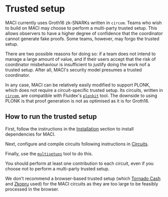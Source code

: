 # Trusted setup

MACI currently uses Groth16 zk-SNARKs written in `circom`. Teams who wish to
build on MACI may choose to perform a multi-party trusted setup. This allows
observers to have a higher degree of confidence that the coordinator cannot
generate fake proofs. Some teams, however, may forgo the trusted setup.

There are two possible reasons for doing so: if a team does not intend
to manage a large amount of value, and if their users accept that the risk of
coordinator misbehaviour is insufficient to justify doing the work nof a
trusted setup. After all, MACI's security model presumes a trusted coordinator.

In any case, MACI can be relatively easily modified to support PLONK, which
does not require a circuit-specific trusted setup. Its circuits, written in
[`circom`](https://github.com/iden3/circom), are compatible with Fluidex's
[`plonkit`](https://github.com/Fluidex/plonkit) tool. The downside to using
PLONK is that proof generation is not as optimised as it is for Groth16.

## How to run the trusted setup

First, follow the instructions in the [Installation](./installation.html)
section to install dependencies for MACI.

Next, configure and compile circuits following instructions in
[Circuits](./circuits.html).

Finally, use the [`multisetups`](https://github.com/privacy-scaling-explorations/multisetups)
tool to do this.

You should perform at least one contribution to each circuit, even if you
choose not to perform a multi-party trusted setup.

We don't recommend a browser-based trusted setup (which [Tornado
Cash](https://ceremony.tornado.cash/) and [Zkopru](https://mpc.zkopru.network/)
used) for the MACI circuits as they are too large to be feasibly processed in
the browser.
